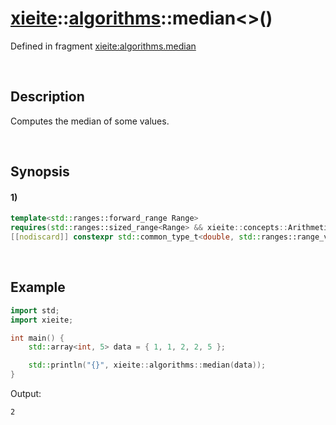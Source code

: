 # [xieite](../../xieite.md)\:\:[algorithms](../../algorithms.md)\:\:median\<\>\(\)
Defined in fragment [xieite:algorithms.median](../../../src/algorithms/median.cpp)

&nbsp;

## Description
Computes the median of some values.

&nbsp;

## Synopsis
#### 1)
```cpp
template<std::ranges::forward_range Range>
requires(std::ranges::sized_range<Range> && xieite::concepts::Arithmetic<std::ranges::range_value_t<Range>>)
[[nodiscard]] constexpr std::common_type_t<double, std::ranges::range_value_t<Range>> median(Range&& range) noexcept;
```

&nbsp;

## Example
```cpp
import std;
import xieite;

int main() {
    std::array<int, 5> data = { 1, 1, 2, 2, 5 };

    std::println("{}", xieite::algorithms::median(data));
}
```
Output:
```
2
```
